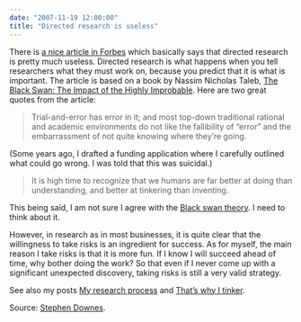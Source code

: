 ```yaml
---
date: "2007-11-19 12:00:00"
title: "Directed research is useless"
---
```




There is [a nice article in Forbes](http://www.forbes.com/forbes/welcome/) which basically says that directed research is pretty much useless. Directed research is what happens when you tell researchers what they must work on, because you predict that it is what is important. The article is based on a book by Nassim Nicholas Taleb, [The Black Swan: The Impact of the Highly Improbable](https://www.amazon.com/Black-Swan-Impact-Highly-Improbable/dp/1400063515). Here are two great quotes from the article:

> Trial-and-error has error in it; and most top-down traditional rational and academic environments do not like the fallibility of &ldquo;error&rdquo; and the embarrassment of not quite knowing where they&rsquo;re going.


(Some years ago, I drafted a funding application where I carefully outlined what could go wrong. I was told that this was suicidal.)

> It is high time to recognize that we humans are far better at doing than understanding, and better at tinkering than inventing. 


This being said, I am not sure I agree with the [Black swan theory](https://en.wikipedia.org/wiki/Black_swan_theory). I need to think about it.

However, in research as in most businesses, it is quite clear that the willingness to take risks is an ingredient for success. As for myself, the main reason I take risks is that it is more fun. If I know I will succeed ahead of time, why bother doing the work? So that even if I never come up with a significant unexpected discovery, taking risks is still a very valid strategy.

See also my posts [My research process](/lemire/blog/2007/11/19/my-research-process/) and [That&rsquo;s why I tinker](/lemire/blog/2005/09/19/thats-why-i-tinker/).

Source: [Stephen Downes](http://www.downes.ca/cgi-bin/page.cgi?post=42434).

